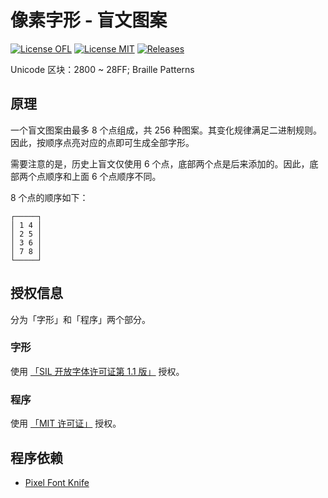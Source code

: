 # 像素字形 - 盲文图案

[![License OFL](https://img.shields.io/badge/license-OFL--1.1-orange)](https://openfontlicense.org)
[![License MIT](https://img.shields.io/badge/license-MIT-green)](https://opensource.org/license/MIT)
[![Releases](https://img.shields.io/github/v/release/TakWolf/pixel-glyphs-braille-patterns)](https://github.com/TakWolf/pixel-glyphs-braille-patterns/releases)

Unicode 区块：2800 ~ 28FF; Braille Patterns

## 原理

一个盲文图案由最多 8 个点组成，共 256 种图案。其变化规律满足二进制规则。因此，按顺序点亮对应的点即可生成全部字形。

需要注意的是，历史上盲文仅使用 6 个点，底部两个点是后来添加的。因此，底部两个点顺序和上面 6 个点顺序不同。

8 个点的顺序如下：

```text
┌─────┐
│ 1 4 │
│ 2 5 │
│ 3 6 │
│ 7 8 │
└─────┘
```

## 授权信息

分为「字形」和「程序」两个部分。

### 字形

使用 [「SIL 开放字体许可证第 1.1 版」](LICENSE-OFL) 授权。

### 程序

使用 [「MIT 许可证」](LICENSE-MIT) 授权。

## 程序依赖

- [Pixel Font Knife](https://github.com/TakWolf/pixel-font-knife)
